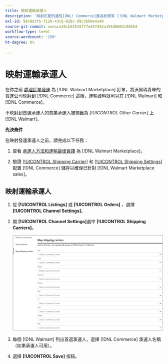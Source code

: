 ```yaml
---
title: 映射運輸承運人
description: '映射匹配的屬性[DNL! Commerce]產品到現有 [!DNL Walmart Marketplace] 清單和同步資料 [!DNL Channel Manager] 和 [!DNL Walmart]'
exl-id: 98c8d3f6-f129-43c6-920c-d9c36b0e4a40
source-git-commit: aeeaca20cb54528f77e457d54a194d6603c08654
workflow-type: tm+mt
source-wordcount: '150'
ht-degree: 0%

---
```



# 映射運輸承運人

在你之前 [處理訂單發運](process-orders.md#ship-an-order) 為 [!DNL Walmart Marketplace] 訂單，將沃爾瑪青睞的貨運公司映射到 [!DNL Commerce] 這樣，運輸資料就可以在 [!DNL Walmart] 和 [!DNL Commerce]。

不映射到首選承運人的商業承運人被標籤為 *[!UICONTROL Other Carrier]* 上 [!DNL Walmart]。

**先決條件**

在映射發運承運人之前，請完成以下任務：

1. 查看 [承運人方法和運輸最佳實踐](https://sellerhelp.walmart.com/s/guide?article=000009473) 為 [!DNL Walmart Marketplace]。

1. 驗證 [[!UICONTROL Shipping Carrier]](https://docs.magento.com/user-guide/shipping/carriers.html) 和 [[!UICONTROL Shipping Settings]](https://docs.magento.com/user-guide/configuration/sales/shipping-settings.html) 配置 [!DNL Commerce] 儲存以確保已針對 [!DNL Walmart Marketplace sales]。

## 映射運輸承運人

1. 從 **[!UICONTROL Listings]** 或 **[!UICONTROL Orders]** ，選擇 **[!UICONTROL Channel Settings]**。

1. 開 **[!UICONTROL Channel Settings]**&#x200B;選中 **[!UICONTROL Shipping Carriers]**。

   ![映射運輸承運人](assets/map-shipping-carriers.png)

1. 每個 [!DNL Walmart] 列出首選承運人，選擇 [!DNL Commerce] 承運人名稱（如果承運人可用）。

1. 選擇 **[!UICONTROL Save]** 按鈕。

